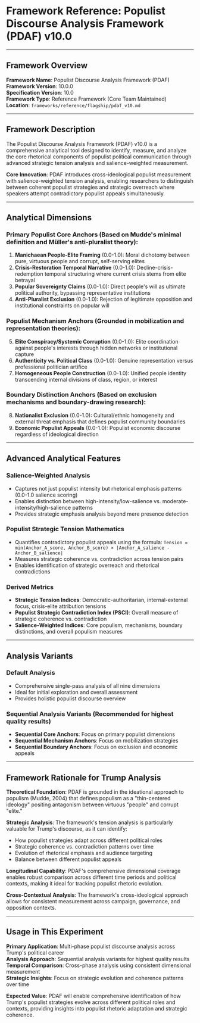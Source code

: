 # Framework Reference: Populist Discourse Analysis Framework (PDAF) v10.0

---

## Framework Overview

**Framework Name**: Populist Discourse Analysis Framework (PDAF)  
**Framework Version**: 10.0.0  
**Specification Version**: 10.0  
**Framework Type**: Reference Framework (Core Team Maintained)  
**Location**: `frameworks/reference/flagship/pdaf_v10.md`

---

## Framework Description

The Populist Discourse Analysis Framework (PDAF) v10.0 is a comprehensive analytical tool designed to identify, measure, and analyze the core rhetorical components of populist political communication through advanced strategic tension analysis and salience-weighted measurement.

**Core Innovation**: PDAF introduces cross-ideological populist measurement with salience-weighted tension analysis, enabling researchers to distinguish between coherent populist strategies and strategic overreach where speakers attempt contradictory populist appeals simultaneously.

---

## Analytical Dimensions

### **Primary Populist Core Anchors** (Based on Mudde's minimal definition and Müller's anti-pluralist theory):
1. **Manichaean People-Elite Framing** (0.0-1.0): Moral dichotomy between pure, virtuous people and corrupt, self-serving elites
2. **Crisis-Restoration Temporal Narrative** (0.0-1.0): Decline-crisis-redemption temporal structuring where current crisis stems from elite betrayal
3. **Popular Sovereignty Claims** (0.0-1.0): Direct people's will as ultimate political authority, bypassing representative institutions
4. **Anti-Pluralist Exclusion** (0.0-1.0): Rejection of legitimate opposition and institutional constraints on popular will

### **Populist Mechanism Anchors** (Grounded in mobilization and representation theories):
5. **Elite Conspiracy/Systemic Corruption** (0.0-1.0): Elite coordination against people's interests through hidden networks or institutional capture
6. **Authenticity vs. Political Class** (0.0-1.0): Genuine representation versus professional politician artifice
7. **Homogeneous People Construction** (0.0-1.0): Unified people identity transcending internal divisions of class, region, or interest

### **Boundary Distinction Anchors** (Based on exclusion mechanisms and boundary-drawing research):
8. **Nationalist Exclusion** (0.0-1.0): Cultural/ethnic homogeneity and external threat emphasis that defines populist community boundaries
9. **Economic Populist Appeals** (0.0-1.0): Populist economic discourse regardless of ideological direction

---

## Advanced Analytical Features

### **Salience-Weighted Analysis**
- Captures not just populist intensity but rhetorical emphasis patterns (0.0-1.0 salience scoring)
- Enables distinction between high-intensity/low-salience vs. moderate-intensity/high-salience patterns
- Provides strategic emphasis analysis beyond mere presence detection

### **Populist Strategic Tension Mathematics**
- Quantifies contradictory populist appeals using the formula: `Tension = min(Anchor_A_score, Anchor_B_score) × |Anchor_A_salience - Anchor_B_salience|`
- Measures strategic coherence vs. contradiction across tension pairs
- Enables identification of strategic overreach and rhetorical contradictions

### **Derived Metrics**
- **Strategic Tension Indices**: Democratic-authoritarian, internal-external focus, crisis-elite attribution tensions
- **Populist Strategic Contradiction Index (PSCI)**: Overall measure of strategic coherence vs. contradiction
- **Salience-Weighted Indices**: Core populism, mechanisms, boundary distinctions, and overall populism measures

---

## Analysis Variants

### **Default Analysis**
- Comprehensive single-pass analysis of all nine dimensions
- Ideal for initial exploration and overall assessment
- Provides holistic populist discourse overview

### **Sequential Analysis Variants** (Recommended for highest quality results)
- **Sequential Core Anchors**: Focus on primary populist dimensions
- **Sequential Mechanism Anchors**: Focus on mobilization strategies
- **Sequential Boundary Anchors**: Focus on exclusion and economic appeals

---

## Framework Rationale for Trump Analysis

**Theoretical Foundation**: PDAF is grounded in the ideational approach to populism (Mudde, 2004) that defines populism as a "thin-centered ideology" positing antagonism between virtuous "people" and corrupt "elite."

**Strategic Analysis**: The framework's tension analysis is particularly valuable for Trump's discourse, as it can identify:
- How populist strategies adapt across different political roles
- Strategic coherence vs. contradiction patterns over time
- Evolution of rhetorical emphasis and audience targeting
- Balance between different populist appeals

**Longitudinal Capability**: PDAF's comprehensive dimensional coverage enables robust comparison across different time periods and political contexts, making it ideal for tracking populist rhetoric evolution.

**Cross-Contextual Analysis**: The framework's cross-ideological approach allows for consistent measurement across campaign, governance, and opposition contexts.

---

## Usage in This Experiment

**Primary Application**: Multi-phase populist discourse analysis across Trump's political career  
**Analysis Approach**: Sequential analysis variants for highest quality results  
**Temporal Comparison**: Cross-phase analysis using consistent dimensional measurement  
**Strategic Insights**: Focus on strategic evolution and coherence patterns over time  

**Expected Value**: PDAF will enable comprehensive identification of how Trump's populist strategies evolve across different political roles and contexts, providing insights into populist rhetoric adaptation and strategic coherence.
